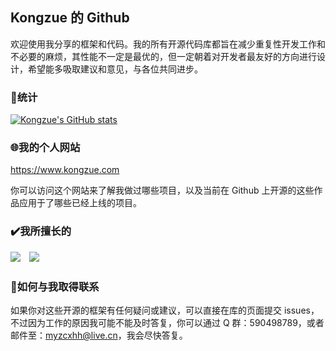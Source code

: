 ## Kongzue 的 Github

欢迎使用我分享的框架和代码。我的所有开源代码库都旨在减少重复性开发工作和不必要的麻烦，其性能不一定是最优的，但一定朝着对开发者最友好的方向进行设计，希望能多吸取建议和意见，与各位共同进步。

### 🚀统计

[![Kongzue's GitHub stats](https://github-readme-stats.vercel.app/api?username=anuraghazra&show_icons=true)](https://github.com/kongzue/github-readme-stats)

### 🌐我的个人网站

https://www.kongzue.com

你可以访问这个网站来了解我做过哪些项目，以及当前在 Github 上开源的这些作品应用于了哪些已经上线的项目。

### ✔️我所擅长的

<img src="https://img.shields.io/badge/Android-Programmer-green?style=flat&logo=appveyor" />　<img src="https://img.shields.io/badge/UI-Designer-blue?style=flat&logo=appveyor" />

### 📧如何与我取得联系

如果你对这些开源的框架有任何疑问或建议，可以直接在库的页面提交 issues，不过因为工作的原因我可能不能及时答复，你可以通过 Q 群：590498789，或者邮件至：myzcxhh@live.cn，我会尽快答复。

